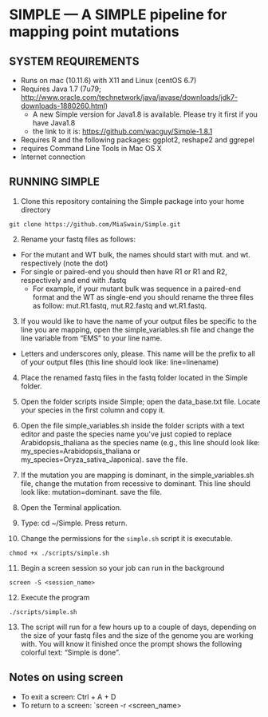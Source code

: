 # SIMPLE — A SIMPLE pipeline for mapping point mutations

## SYSTEM REQUIREMENTS
- Runs on mac (10.11.6) with X11 and Linux (centOS 6.7)
- Requires Java 1.7 (7u79; http://www.oracle.com/technetwork/java/javase/downloads/jdk7-downloads-1880260.html)
  - A new Simple version for Java1.8 is available. Please try it first if you have Java1.8
  - the link to it is: https://github.com/wacguy/Simple-1.8.1
- Requires R and the following packages: ggplot2, reshape2 and ggrepel
- requires Command Line Tools in Mac OS X
- Internet connection

## RUNNING SIMPLE
1. Clone this repository containing the Simple package into your home directory
```
git clone https://github.com/MiaSwain/Simple.git
```

2. Rename your fastq files as follows:
  - For the mutant and WT bulk, the names should start with mut. and wt. respectively (note the dot)
  - For single or paired-end you should then have R1 or R1 and R2, respectively and end with .fastq
    - For example, if your mutant bulk was sequence in a paired-end format and the WT as single-end you should rename the three files as follow: mut.R1.fastq, mut.R2.fastq and wt.R1.fastq.

3. If you would like to have the name of your output files be specific to the line you are mapping, open the simple_variables.sh file and change the line variable from “EMS” to your line name.
  - Letters and underscores only, please. This name will be the prefix to all of your output files (this line should look like: line=linename)

4. Place the renamed fastq files in the fastq folder located in the Simple folder.

5. Open the folder scripts inside Simple; open the data_base.txt file. Locate your species in the first column and copy it. 

6. Open the file simple_variables.sh inside the folder scripts with a text editor and paste the species name you've just copied to replace Arabidopsis_thaliana as the species name (e.g., this line should look like: my_species=Arabidopsis_thaliana or my_species=Oryza_sativa_Japonica). save the file.

7. If the mutation you are mapping is dominant, in the simple_variables.sh file, change the mutation from recessive to dominant. This line should look like: mutation=dominant. save the file.

8. Open the Terminal application.

9. Type: cd ~/Simple. Press return.

10. Change the permissions for the `simple.sh` script it is executable.
```
chmod +x ./scripts/simple.sh
```

11. Begin a screen session so your job can run in the background
```
screen -S <session_name>
```

12. Execute the program
```
./scripts/simple.sh
```

13. The script will run for a few hours up to a couple of days, depending on the size of your fastq files and the size of the genome you are working with. You will know it finished once the prompt shows the following colorful text: “Simple is done”.

## Notes on using screen
- To exit a screen: Ctrl + A + D
- To return to a screen: `screen -r <screen_name>



